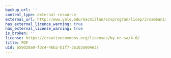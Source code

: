 ```yaml
---
backup_url: ''
content_type: external-resource
external_url: http://www.yale.edu/macmillan/ocvprogram/licep/3/sambanis/EthnicWarPaper.pdf
has_external_licence_warning: true
has_external_license_warning: true
is_broken: ''
license: https://creativecommons.org/licenses/by-nc-sa/4.0/
title: PDF
uid: a59d28a0-f3c4-46b2-b1f7-3a103a004e37
---
```

